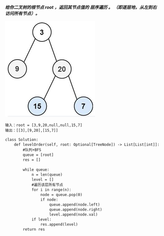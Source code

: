 ***给你二叉树的根节点 root ，返回其节点值的 层序遍历 。 （即逐层地，从左到右访问所有节点）。***

![algo16](./images/algo16.jpg)

```
输入：root = [3,9,20,null,null,15,7]
输出：[[3],[9,20],[15,7]]
```

```
class Solution:
    def levelOrder(self, root: Optional[TreeNode]) -> List[List[int]]:
        #队列+BFS
        queue = [root]
        res = []

        while queue:
            n = len(queue)
            level = []
            #遍历该层所有节点
            for i in range(n):
                node = queue.pop(0)
                if node:
                    queue.append(node.left)
                    queue.append(node.right)
                    level.append(node.val)
            if level:
                res.append(level)
        return res

```